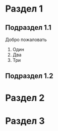 # Раздел 1

## Подраздел 1.1

Добро пожаловать

1. Один
2. Два
3. Три

## Подраздел 1.2

# Раздел 2

# Раздел 3

